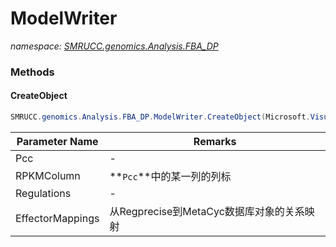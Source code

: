 ﻿# ModelWriter
_namespace: [SMRUCC.genomics.Analysis.FBA_DP](./index.md)_





### Methods

#### CreateObject
```csharp
SMRUCC.genomics.Analysis.FBA_DP.ModelWriter.CreateObject(Microsoft.VisualBasic.Data.csv.DocumentStream.File,System.Int32,SMRUCC.genomics.Analysis.FBA_DP.ModelWriter.Regulation[],SMRUCC.genomics.Analysis.FBA_DP.Mapping.EffectorMap[])
```


|Parameter Name|Remarks|
|--------------|-------|
|Pcc|-|
|RPKMColumn|**`Pcc`**中的某一列的列标|
|Regulations|-|
|EffectorMappings|从Regprecise到MetaCyc数据库对象的关系映射|



